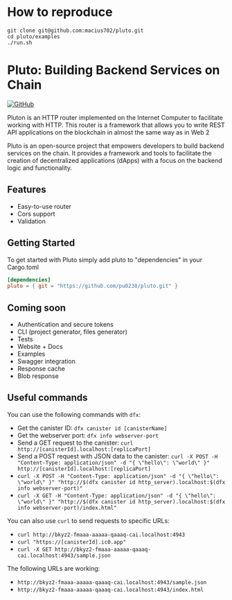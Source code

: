 # How to reproduce 

```
git clone git@github.com:macius702/pluto.git
cd pluto/examples
./run.sh
```


# Pluto: Building Backend Services on Chain

<a href="https://github.com/pu0238/pluto" target="_new">
    <img src="https://img.shields.io/badge/GitHub-pu0238/pluto-blue.svg" alt="GitHub">
</a>

Pluton is an HTTP router implemented on the Internet Computer to facilitate working with HTTP. This router is a framework that allows you to write REST API applications on the blockchain in almost the same way as in Web 2

Pluto is an open-source project that empowers developers to build backend services on the chain. It provides a framework and tools to facilitate the creation of decentralized applications (dApps) with a focus on the backend logic and functionality.

## Features
- Easy-to-use router
- Cors support
- Validation
## Getting Started

To get started with Pluto simply add pluto to "dependencies" in your Cargo.toml

``` toml
[dependencies]
pluto = { git = "https://github.com/pu0238/pluto.git" }
```

## Coming soon
- Authentication and secure tokens
- CLI (project generator, files generator)
- Tests
- Website + Docs
- Examples
- Swagger integration
- Response cache
- Blob response


## Useful commands

You can use the following commands with `dfx`:

- Get the canister ID: `dfx canister id [canisterName]`
- Get the webserver port: `dfx info webserver-port`
- Send a GET request to the canister: `curl http://[canisterId].localhost:[replicaPort]`
- Send a POST request with JSON data to the canister: `curl -X POST -H "Content-Type: application/json" -d "{ \"hello\": \"world\" }" http://[canisterId].localhost:[replicaPort]`
- `curl -X POST -H "Content-Type: application/json" -d "{ \"hello\": \"world\" }" "http://$(dfx canister id http_server).localhost:$(dfx info webserver-port)"`
- `curl -X GET -H "Content-Type: application/json" -d "{ \"hello\": \"world\" }" "http://$(dfx canister id http_server).localhost:$(dfx info webserver-port)/index.html"`

You can also use `curl` to send requests to specific URLs:

- `curl http://bkyz2-fmaaa-aaaaa-qaaaq-cai.localhost:4943`
- `curl "https://[canisterId].ic0.app"`
- `curl -X GET http://bkyz2-fmaaa-aaaaa-qaaaq-cai.localhost:4943/sample.json`

The following URLs are working:

- `http://bkyz2-fmaaa-aaaaa-qaaaq-cai.localhost:4943/sample.json`
- `http://bkyz2-fmaaa-aaaaa-qaaaq-cai.localhost:4943/index.html`